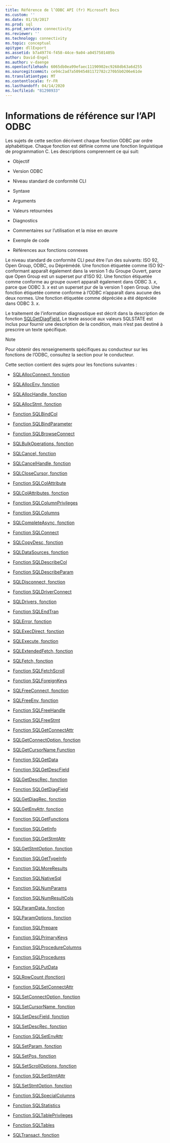 ```yaml
---
title: Référence de l’ODBC API (fr) Microsoft Docs
ms.custom: ''
ms.date: 01/19/2017
ms.prod: sql
ms.prod_service: connectivity
ms.reviewer: ''
ms.technology: connectivity
ms.topic: conceptual
apitype: dllExport
ms.assetid: b7a49774-f458-44ce-9a04-a0457501405b
author: David-Engel
ms.author: v-daenge
ms.openlocfilehash: 6065db0ea99efaec11190902ec9268db63a6d255
ms.sourcegitcommit: ce94c2ad7a50945481172782c270b5b0206e61de
ms.translationtype: MT
ms.contentlocale: fr-FR
ms.lasthandoff: 04/14/2020
ms.locfileid: "81298933"
---
```

# <a name="odbc-api-reference"></a>Informations de référence sur l’API ODBC
Les sujets de cette section décrivent chaque fonction ODBC par ordre alphabétique. Chaque fonction est définie comme une fonction linguistique de programmation C. Les descriptions comprennent ce qui suit:  
  
-   Objectif  
  
-   Version ODBC  
  
-   Niveau standard de conformité CLI  
  
-   Syntaxe  
  
-   Arguments  
  
-   Valeurs retournées  
  
-   Diagnostics  
  
-   Commentaires sur l’utilisation et la mise en œuvre  
  
-   Exemple de code  
  
-   Références aux fonctions connexes  
  
 Le niveau standard de conformité CLI peut être l’un des suivants: ISO 92, Open Group, ODBC, ou Déprémédé. Une fonction étiquetée comme ISO 92-conformant apparaît également dans la version 1 du Groupe Ouvert, parce que Open Group est un superset pur d’ISO 92. Une fonction étiquetée comme conforme au groupe ouvert apparaît également dans ODBC 3. *x*, parce que ODBC 3. *x* est un superset pur de la version 1 open Group. Une fonction étiquetée comme conforme à l’ODBC n’apparaît dans aucune des deux normes. Une fonction étiquetée comme dépréciée a été dépréciée dans ODBC 3. *x*.  
  
 Le traitement de l’information diagnostique est décrit dans la description de fonction [SQLGetDiagField.](../../../odbc/reference/syntax/sqlgetdiagfield-function.md) Le texte associé aux valeurs SQLSTATE est inclus pour fournir une description de la condition, mais n’est pas destiné à prescrire un texte spécifique.  
  
> [!NOTE]  
>  Pour obtenir des renseignements spécifiques au conducteur sur les fonctions de l’ODBC, consultez la section pour le conducteur.  
  
 Cette section contient des sujets pour les fonctions suivantes :  
  
-   [SQLAllocConnect, fonction](../../../odbc/reference/syntax/sqlallocconnect-function.md)  
  
-   [SQLAllocEnv, fonction](../../../odbc/reference/syntax/sqlallocenv-function.md)  
  
-   [SQLAllocHandle, fonction](../../../odbc/reference/syntax/sqlallochandle-function.md)  
  
-   [SQLAllocStmt, fonction](../../../odbc/reference/syntax/sqlallocstmt-function.md)  
  
-   [Fonction SQLBindCol](../../../odbc/reference/syntax/sqlbindcol-function.md)  
  
-   [Fonction SQLBindParameter](../../../odbc/reference/syntax/sqlbindparameter-function.md)  
  
-   [Fonction SQLBrowseConnect](../../../odbc/reference/syntax/sqlbrowseconnect-function.md)  
  
-   [SQLBulkOperations, fonction](../../../odbc/reference/syntax/sqlbulkoperations-function.md)  
  
-   [SQLCancel, fonction](../../../odbc/reference/syntax/sqlcancel-function.md)  
  
-   [SQLCancelHandle, fonction](../../../odbc/reference/syntax/sqlcancelhandle-function.md)  
  
-   [SQLCloseCursor, fonction](../../../odbc/reference/syntax/sqlclosecursor-function.md)  
  
-   [Fonction SQLColAttribute](../../../odbc/reference/syntax/sqlcolattribute-function.md)  
  
-   [SQLColAttributes, fonction](../../../odbc/reference/syntax/sqlcolattributes-function.md)  
  
-   [Fonction SQLColumnPrivileges](../../../odbc/reference/syntax/sqlcolumnprivileges-function.md)  
  
-   [Fonction SQLColumns](../../../odbc/reference/syntax/sqlcolumns-function.md)  
  
-   [SQLCompleteAsync, fonction](../../../odbc/reference/syntax/sqlcompleteasync-function.md)  
  
-   [Fonction SQLConnect](../../../odbc/reference/syntax/sqlconnect-function.md)  
  
-   [SQLCopyDesc, fonction](../../../odbc/reference/syntax/sqlcopydesc-function.md)  
  
-   [SQLDataSources, fonction](../../../odbc/reference/syntax/sqldatasources-function.md)  
  
-   [Fonction SQLDescribeCol](../../../odbc/reference/syntax/sqldescribecol-function.md)  
  
-   [Fonction SQLDescribeParam](../../../odbc/reference/syntax/sqldescribeparam-function.md)  
  
-   [SQLDisconnect, fonction](../../../odbc/reference/syntax/sqldisconnect-function.md)  
  
-   [Fonction SQLDriverConnect](../../../odbc/reference/syntax/sqldriverconnect-function.md)  
  
-   [SQLDrivers, fonction](../../../odbc/reference/syntax/sqldrivers-function.md)  
  
-   [Fonction SQLEndTran](../../../odbc/reference/syntax/sqlendtran-function.md)  
  
-   [SQLError, fonction](../../../odbc/reference/syntax/sqlerror-function.md)  
  
-   [SQLExecDirect, fonction](../../../odbc/reference/syntax/sqlexecdirect-function.md)  
  
-   [SQLExecute, fonction](../../../odbc/reference/syntax/sqlexecute-function.md)  
  
-   [SQLExtendedFetch, fonction](../../../odbc/reference/syntax/sqlextendedfetch-function.md)  
  
-   [SQLFetch, fonction](../../../odbc/reference/syntax/sqlfetch-function.md)  
  
-   [Fonction SQLFetchScroll](../../../odbc/reference/syntax/sqlfetchscroll-function.md)  
  
-   [Fonction SQLForeignKeys](../../../odbc/reference/syntax/sqlforeignkeys-function.md)  
  
-   [SQLFreeConnect, fonction](../../../odbc/reference/syntax/sqlfreeconnect-function.md)  
  
-   [SQLFreeEnv, fonction](../../../odbc/reference/syntax/sqlfreeenv-function.md)  
  
-   [Fonction SQLFreeHandle](../../../odbc/reference/syntax/sqlfreehandle-function.md)  
  
-   [Fonction SQLFreeStmt](../../../odbc/reference/syntax/sqlfreestmt-function.md)  
  
-   [Fonction SQLGetConnectAttr](../../../odbc/reference/syntax/sqlgetconnectattr-function.md)  
  
-   [SQLGetConnectOption, fonction](../../../odbc/reference/syntax/sqlgetconnectoption-function.md)  
  
-   [SQLGetCursorName Function](../../../odbc/reference/syntax/sqlgetcursorname-function.md)  
  
-   [Fonction SQLGetData](../../../odbc/reference/syntax/sqlgetdata-function.md)  
  
-   [Fonction SQLGetDescField](../../../odbc/reference/syntax/sqlgetdescfield-function.md)  
  
-   [SQLGetDescRec, fonction](../../../odbc/reference/syntax/sqlgetdescrec-function.md)  
  
-   [Fonction SQLGetDiagField](../../../odbc/reference/syntax/sqlgetdiagfield-function.md)  
  
-   [SQLGetDiagRec, fonction](../../../odbc/reference/syntax/sqlgetdiagrec-function.md)  
  
-   [SQLGetEnvAttr, fonction](../../../odbc/reference/syntax/sqlgetenvattr-function.md)  
  
-   [Fonction SQLGetFunctions](../../../odbc/reference/syntax/sqlgetfunctions-function.md)  
  
-   [Fonction SQLGetInfo](../../../odbc/reference/syntax/sqlgetinfo-function.md)  
  
-   [Fonction SQLGetStmtAttr](../../../odbc/reference/syntax/sqlgetstmtattr-function.md)  
  
-   [SQLGetStmtOption, fonction](../../../odbc/reference/syntax/sqlgetstmtoption-function.md)  
  
-   [Fonction SQLGetTypeInfo](../../../odbc/reference/syntax/sqlgettypeinfo-function.md)  
  
-   [Fonction SQLMoreResults](../../../odbc/reference/syntax/sqlmoreresults-function.md)  
  
-   [Fonction SQLNativeSql](../../../odbc/reference/syntax/sqlnativesql-function.md)  
  
-   [Fonction SQLNumParams](../../../odbc/reference/syntax/sqlnumparams-function.md)  
  
-   [Fonction SQLNumResultCols](../../../odbc/reference/syntax/sqlnumresultcols-function.md)  
  
-   [SQLParamData, fonction](../../../odbc/reference/syntax/sqlparamdata-function.md)  
  
-   [SQLParamOptions, fonction](../../../odbc/reference/syntax/sqlparamoptions-function.md)  
  
-   [Fonction SQLPrepare](../../../odbc/reference/syntax/sqlprepare-function.md)  
  
-   [Fonction SQLPrimaryKeys](../../../odbc/reference/syntax/sqlprimarykeys-function.md)  
  
-   [Fonction SQLProcedureColumns](../../../odbc/reference/syntax/sqlprocedurecolumns-function.md)  
  
-   [Fonction SQLProcedures](../../../odbc/reference/syntax/sqlprocedures-function.md)  
  
-   [Fonction SQLPutData](../../../odbc/reference/syntax/sqlputdata-function.md)  
  
-   [SQLRowCount (fonction)](../../../odbc/reference/syntax/sqlrowcount-function.md)  
  
-   [Fonction SQLSetConnectAttr](../../../odbc/reference/syntax/sqlsetconnectattr-function.md)  
  
-   [SQLSetConnectOption, fonction](../../../odbc/reference/syntax/sqlsetconnectoption-function.md)  
  
-   [SQLSetCursorName, fonction](../../../odbc/reference/syntax/sqlsetcursorname-function.md)  
  
-   [SQLSetDescField, fonction](../../../odbc/reference/syntax/sqlsetdescfield-function.md)  
  
-   [SQLSetDescRec, fonction](../../../odbc/reference/syntax/sqlsetdescrec-function.md)  
  
-   [Fonction SQLSetEnvAttr](../../../odbc/reference/syntax/sqlsetenvattr-function.md)  
  
-   [SQLSetParam, fonction](../../../odbc/reference/syntax/sqlsetparam-function.md)  
  
-   [SQLSetPos, fonction](../../../odbc/reference/syntax/sqlsetpos-function.md)  
  
-   [SQLSetScrollOptions, fonction](../../../odbc/reference/syntax/sqlsetscrolloptions-function.md)  
  
-   [Fonction SQLSetStmtAttr](../../../odbc/reference/syntax/sqlsetstmtattr-function.md)  
  
-   [SQLSetStmtOption, fonction](../../../odbc/reference/syntax/sqlsetstmtoption-function.md)  
  
-   [Fonction SQLSpecialColumns](../../../odbc/reference/syntax/sqlspecialcolumns-function.md)  
  
-   [Fonction SQLStatistics](../../../odbc/reference/syntax/sqlstatistics-function.md)  
  
-   [Fonction SQLTablePrivileges](../../../odbc/reference/syntax/sqltableprivileges-function.md)  
  
-   [Fonction SQLTables](../../../odbc/reference/syntax/sqltables-function.md)  
  
-   [SQLTransact, fonction](../../../odbc/reference/syntax/sqltransact-function.md)
